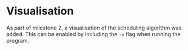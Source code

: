 # Visualisation
As part of milestone 2, a visualisation of the scheduling algorithm was added.
This can be enabled by including the `-v` flag when running the program.
